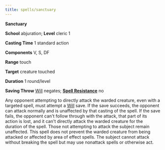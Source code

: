 ```yaml
---
title: spells/sanctuary
---
```

 **Sanctuary**

**School** abjuration; **Level** cleric 1

**Casting Time** 1 standard action

**Components** V, S, DF

**Range** touch

**Target** creature touched

**Duration** 1 round/level

**Saving Throw** [Will](../combat#_will) negates; **[Spell Resistance](../glossary#_spell-resistance)** no

Any opponent attempting to directly attack the warded creature, even with a targeted spell, must attempt a [Will](../combat#_will) save. If the save succeeds, the opponent can attack normally and is unaffected by that casting of the spell. If the save fails, the opponent can't follow through with the attack, that part of its action is lost, and it can't directly attack the warded creature for the duration of the spell. Those not attempting to attack the subject remain unaffected. This spell does not prevent the warded creature from being attacked or affected by area of effect spells. The subject cannot attack without breaking the spell but may use nonattack spells or otherwise act.

